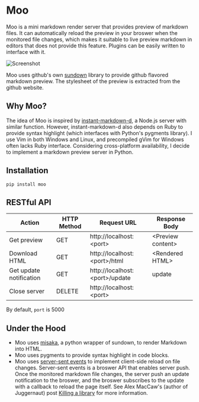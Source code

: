 # Moo

Moo is a mini markdown render server that provides preview of markdown files. It can automatically reload the preview in your broswer when the monitored file changes, which makes it suitable to live preview markdown in editors that does not provide this feature. Plugins can be easily written to interface with it.

![Screenshot](http://i.minus.com/ibnNN6nGKyGKD3.png)

Moo uses github's own [sundown][sundown] library to provide github flavored markdown preview. The stylesheet of the preview is extracted from the github website.

## Why Moo?

The idea of Moo is inspired by [instant-markdown-d][imd], a Node.js server with similar function. However, instant-markdown-d also depends on Ruby to provide syntax highlight (which interfaces with Python's pygments library). I use Vim in both Windows and Linux, and precompiled gVim for Windows often lacks Ruby interface. Considering cross-platform availability, I decide to implement a markdown preview server in Python.

## Installation

```
pip install moo
```

## RESTful API

| Action                  | HTTP Method | Request URL                      | Response Body           |
|-------------------------|-------------|----------------------------------|-------------------------|
| Get preview             | GET         | http://localhost:\<port\>        | \<Preview content\>     |
| Download HTML           | GET         | http://localhost:\<port\>/html   | \<Rendered HTML\>       |
| Get update notification | GET         | http://localhost:\<port\>/update | update                  |
| Close server            | DELETE      | http://localhost:\<port\>        |                         |

By default, `port` is 5000

## Under the Hood

* Moo uses [misaka][misaka], a python wrapper of sundown, to render Markdown into HTML.
* Moo uses pygments to provide syntax highlight in code blocks.
* Moo uses [server-sent events][sse] to implement client-side reload on file changes. Server-sent events is a broswer API that enables server push. Once the monitored markdown file changes, the server push an update notification to the broswer, and the broswer subscribes to the update with a callback to reload the page itself. See Alex MacCaw's (author of Juggernaut) post [Killing a library][killing] for more information.

[sundown]: https://github.com/vmg/sundown
[imd]: https://github.com/suan/instant-markdown-d
[sse]: http://dev.w3.org/html5/eventsource/
[misaka]: https://github.com/FSX/misaka
[killing]: http://blog.alexmaccaw.com/killing-a-library